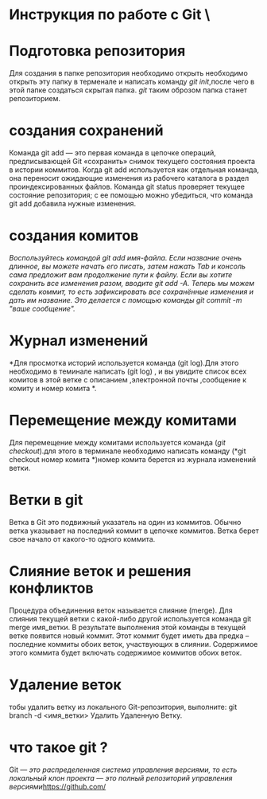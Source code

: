 
# Инструкция по работе с Git \

# Подготовка репозитория  

Для создания в папке репозитория необходимо открыть необходимо открыть эту папку в терменале и написать команду *git init*,после чего в этой папке создаться скрытая папка. *git* таким оброзом папка станет репозиторием.
# создания сохранений 

Команда git add — это первая команда в цепочке операций, предписывающей Git «сохранить» снимок текущего состояния проекта в истории коммитов. Когда git add используется как отдельная команда, она переносит ожидающие изменения из рабочего каталога в раздел проиндексированных файлов. Команда git status проверяет текущее состояние репозитория; с ее помощью можно убедиться, что команда git add добавила нужные изменения. 


# создания комитов

*Воспользуйтесь командой git add имя-файла. Если название очень длинное, вы можете начать его писать, затем нажать Tab и консоль сама предложит вам продолжение пути к файлу. Если вы хотите сохранить все изменения разом, вводите git add -A. Теперь мы можем сделать коммит, то есть зафиксировать все сохранённые изменения и дать им название. Это делается с помощью команды git commit -m "ваше сообщение".*


# Журнал изменений 

*Для просмотка историй используется команда (git log).Для этого необходимо в теминале написать (git log) , и вы увидите список всех комитов в этой ветке с описанием ,электронной почты ,сообщение к комиту и номер комита *.

# Перемещение между комитами

Для перемещение между комитами используется команда (*git checkout*).для этого в терминале необходимо написать команду (*git checkout номер комита *)номер комита берется из журнала изменений ветки.

# Ветки в git 
Ветка в Git это подвижный указатель на один из коммитов. Обычно ветка указывает на последний коммит в цепочке коммитов. Ветка берет свое начало от какого-то одного коммита.

# Слияние веток и решения конфликтов 
Процедура объединения веток называется слияние (merge). Для слияния текущей ветки с какой-либо другой используется команда git merge имя_ветки. В результате выполнения этой команды в текущей ветке появится новый коммит. Этот коммит будет иметь два предка – последние коммиты обоих веток, участвующих в слиянии. Содержимое этого коммита будет включать содержимое коммитов обоих веток.
# Удаление веток 
тобы удалить ветку из локального Git-репозитория, выполните: git branch -d <имя_ветки> Удалить Удаленную Ветку.
# что такое git ?

 Git — *это распределенная система управления версиями, то есть локальный клон проекта — это полный репозиторий управления версиями*https://github.com/ 


